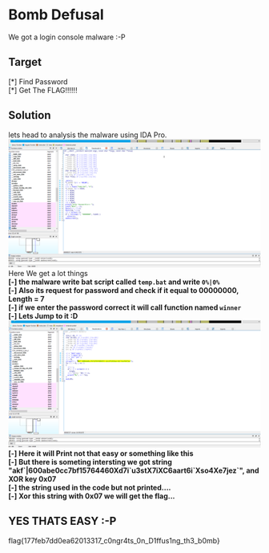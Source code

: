 # Bomb Defusal<br />
We got a login console malware :-P<br />

## Target<br />
[\*] Find Password <br />
[\*] Get The FLAG!!!!!! <br />

## Solution<br />
lets head to analysis the malware using IDA Pro.<br />
![](images/1.png)<br />
Here We get a lot things<br />
**[\-] the malware write bat script called `temp.bat` and write `0%|0%`**<br />
**[\-] Also its request for password and check if it equal to 00000000, Length = 7**<br />
**[\-] if we enter the password correct it will call function named `winner`**<br />
**[\-] Lets Jump to it :D**<br />
![](images/2.png)<br />
**[\-] Here it will Print not that easy or something like this**<br />
**[\-] But there is someting intersting we got string "akf\`|600abe0cc7bf15764460Xd7i\`u3stX7iXC6aart6i\`Xso4Xe7jez\`", and XOR key 0x07**<br />
**[\-] the string used in the code but not printed....**<br />
**[\-] Xor this string with 0x07 we will get the flag...**<br />
## YES THATS EASY :-P<br />
flag{177feb7dd0ea62013317_c0ngr4ts_0n_D1ffus1ng_th3_b0mb}<br />